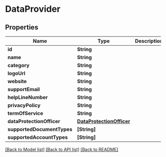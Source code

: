 # DataProvider

## Properties
Name | Type | Description | Notes
------------ | ------------- | ------------- | -------------
**id** | **String** |  | 
**name** | **String** |  | 
**category** | **String** |  | 
**logoUrl** | **String** |  | [optional] 
**website** | **String** |  | [optional] 
**supportEmail** | **String** |  | [optional] 
**helpLineNumber** | **String** |  | [optional] 
**privacyPolicy** | **String** |  | [optional] 
**termOfService** | **String** |  | [optional] 
**dataProtectionOfficer** | [**DataProtectionOfficer**](DataProtectionOfficer.md) |  | [optional] 
**supportedDocumentTypes** | **[String]** |  | 
**supportedAccountTypes** | **[String]** |  | [optional] 

[[Back to Model list]](../README.md#documentation-for-models) [[Back to API list]](../README.md#documentation-for-api-endpoints) [[Back to README]](../README.md)


